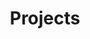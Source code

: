 ---
title: "Projects"
layout: home
classes: wide
recent_posts_heading: "Recent projects"
pagination:
  enabled: true
  collection: 'posts'
  per_page: 5
  sort_field: 'date'
  sort_reverse: true
  category: projects
  permalink: '/projects/:num/'
  title: ':title - page :num'
  trail:
    before: 3
    after: 3
---
